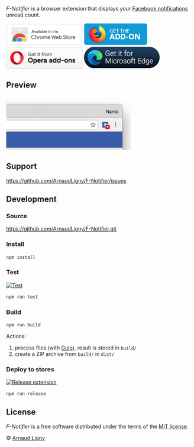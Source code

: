 _F-Notifier_ is a browser extension that displays your [Facebook notifications](https://www.facebook.com/help/1036755649750898/) unread count.

[![F-Notifier available in the Chrome Web Store](docs/ChromeWebStoreBadgeWBorder.png)](https://chrome.google.com/webstore/detail/facebook-notifier/befpdcighpikpkklmfonkmdafmfnnkfn) [![F-Notifier available in Mozilla Add-ons](docs/AMO-button_1.png)](https://addons.mozilla.org/fr/firefox/addon/f-notifier/) [![Get F-Notifier from Opera add-ons](docs/addons_206x58_en.png)](https://addons.opera.com/fr/extensions/details/f-notifier/) [![Open New Tab After Current Tab available in Microsoft Edge Addons](docs/MicrosoftEdgeAddonsBadge.png)](https://microsoftedge.microsoft.com/addons/detail/fnotifier/jkpbopolkbhegaabkoljoofcfingihlp)

## Preview

![F-Notifier screenshot](docs/screenshot.png "F-Notifier screenshot")

## Support

<https://github.com/ArnaudLigny/F-Notifier/issues>

## Development

### Source

<https://github.com/ArnaudLigny/F-Notifier.git>

### Install

```bash
npm install
```

### Test

[![Test](https://github.com/ArnaudLigny/F-Notifier/actions/workflows/test.yml/badge.svg)](https://github.com/ArnaudLigny/F-Notifier/actions/workflows/test.yml)

```bash
npm run test
```

### Build

```bash
npm run build
```

Actions:

1. process files (with [Gulp](https://gulpjs.com)), result is stored in `build/`
2. create a ZIP archive from `build/` in `dist/`

### Deploy to stores

[![Release extension](https://github.com/ArnaudLigny/F-Notifier/actions/workflows/release.yml/badge.svg)](https://github.com/ArnaudLigny/F-Notifier/actions/workflows/release.yml)

```bash
npm run release
```

## License

_F-Notifier_ is a free software distributed under the terms of the [MIT license](https://opensource.org/licenses/MIT).

© [Arnaud Ligny](https://arnaudligny.fr)
